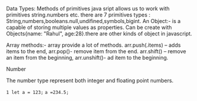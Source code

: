 Data Types:
Methods of primitives
java sript allows us to work with primitives string.numbers etc.
there are 7 primitives types : String,numbers,booleans.null,undifined,symbols,bigint.
An Object:- is a capable of storing multiple values as properties.
Can be create with Objects{name: "Rahul", age:28}.there are other kinds of object in javascript.

Array methods:-
array provide a lot of methods.
arr.push(.items) – adds items to the end,
arr.pop()- remove item from the end.
arr.shift() – remove an item from the beginning,
arr.unshift()- ad item to the beginning. 

Number

The number type represent both integer and floating point numbers.

`1 let a = 123;`
`a =234.5;`


